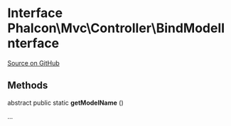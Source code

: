 # Interface **Phalcon\\Mvc\\Controller\\BindModelInterface**

<a href="https://github.com/phalcon/cphalcon/blob/master/phalcon/mvc/controller/bindmodelinterface.zep" class="btn btn-default btn-sm">Source on GitHub</a>

## Methods
abstract public static  **getModelName** ()

...


